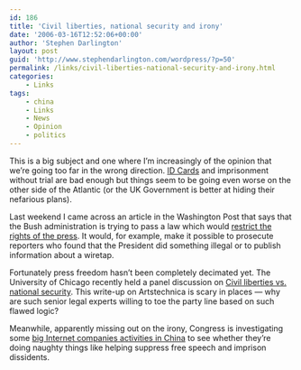 ```yaml
---
id: 186
title: 'Civil liberties, national security and irony'
date: '2006-03-16T12:52:06+00:00'
author: 'Stephen Darlington'
layout: post
guid: 'http://www.stephendarlington.com/wordpress/?p=50'
permalink: /links/civil-liberties-national-security-and-irony.html
categories:
    - Links
tags:
    - china
    - Links
    - News
    - Opinion
    - politics
---
```


This is a big subject and one where I’m increasingly of the opinion that we’re going too far in the wrong direction. [ID Cards](http://news.bbc.co.uk/1/hi/uk_politics/4811610.stm) and imprisonment without trial are bad enough but things seem to be going even worse on the other side of the Atlantic (or the UK Government is better at hiding their nefarious plans).

Last weekend I came across an article in the Washington Post that says that the Bush administration is trying to pass a law which would [restrict the rights of the press](http://www.washingtonpost.com/wp-dyn/content/article/2006/03/10/AR2006031001677.html). It would, for example, make it possible to prosecute reporters who found that the President did something illegal or to publish information about a wiretap.

Fortunately press freedom hasn’t been completely decimated yet. The University of Chicago recently held a panel discussion on [Civil liberties vs. national security](http://arstechnica.com/articles/culture/civil-liberties.ars). This write-up on Artstechnica is scary in places — why are such senior legal experts willing to toe the party line based on such flawed logic?

Meanwhile, apparently missing out on the irony, Congress is investigating some [big Internet companies activities in China](http://www.theregister.co.uk/2006/03/15/internet_censorship_versus_protection/) to see whether they’re doing naughty things like helping suppress free speech and imprison dissidents.